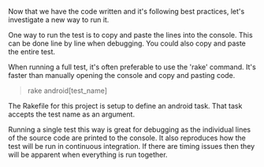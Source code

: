 Now that we have the code written and it's following best practices, let's investigate a new way to run it.

One way to run the test is to copy and paste the lines into the console.
This can be done line by line when debugging. You could also copy and paste the entire test.

When running a full test, it's often preferable to use the 'rake' command. It's faster
than manually opening the console and copy and pasting code.

> rake android[test_name]

The Rakefile for this project is setup to define an android task. That task accepts
the test name as an argument.

Running a single test this way is great for debugging as the individual lines of the source code
are printed to the console. It also reproduces how the test will be run in continuous integration.
If there are timing issues then they will be apparent when everything is run together.